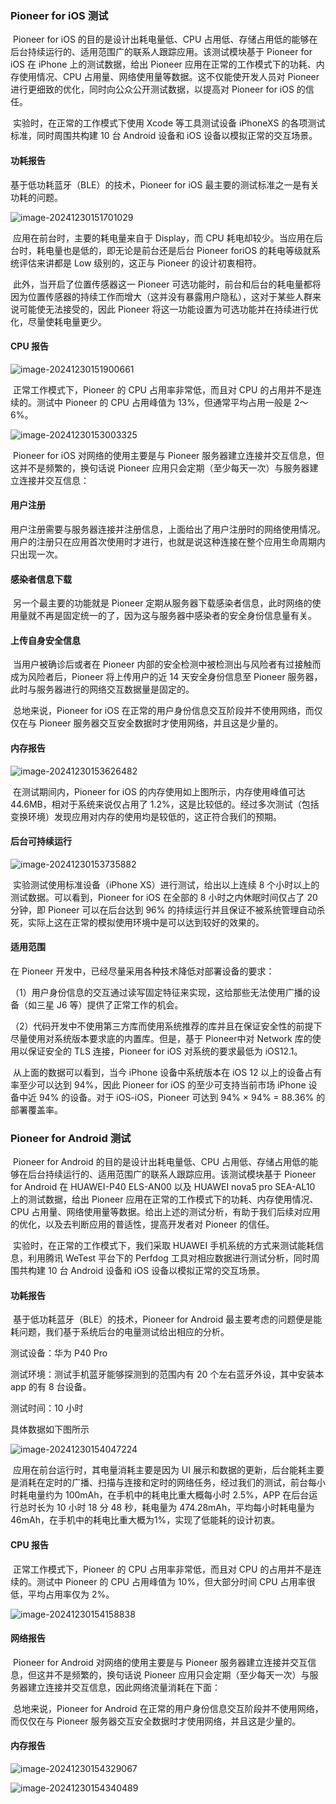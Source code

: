### Pioneer for iOS 测试	

​	Pioneer for iOS 的目的是设计出耗电量低、CPU 占用低、存储占用低的能够在后台持续运行的、适用范围广的联系人跟踪应用。该测试模块基于 Pioneer for iOS 在 iPhone 上的测试数据，给出 Pioneer 应用在正常的工作模式下的功耗、内存使用情况、CPU 占用量、网络使用量等数据。这不仅能使开发人员对 Pioneer 进行更细致的优化，同时向公众公开测试数据，以提高对 Pioneer for iOS 的信任。

​	实验时，在正常的工作模式下使用 Xcode 等工具测试设备 iPhoneXS 的各项测试标准，同时周围共构建 10 台 Android 设备和 iOS 设备以模拟正常的交互场景。



#### 功耗报告

基于低功耗蓝牙（BLE）的技术，Pioneer for iOS 最主要的测试标准之一是有关功耗的问题。

![image-20241230151701029](https://cdn.jsdelivr.net/gh/lunan0320/pics@main/images/202412202412301517213.png)

​	应用在前台时，主要的耗电量来自于 Display，而 CPU 耗电却较少。当应用在后台时，耗电量也是低的，即无论是前台还是后台 Pioneer foriOS 的耗电等级就系统评估来讲都是 Low 级别的，这正与 Pioneer 的设计初衷相符。

​	此外，当开启了位置传感器这一 Pioneer 可选功能时，前台和后台的耗电量都将因为位置传感器的持续工作而增大（这并没有暴露用户隐私），这对于某些人群来说可能使无法接受的，因此 Pioneer 将这一功能设置为可选功能并在持续进行优化，尽量使耗电量更少。

#### CPU 报告

![image-20241230151900661](https://cdn.jsdelivr.net/gh/lunan0320/Pioneer@main/images/202412301529373.png)

​	正常工作模式下，Pioneer 的 CPU 占用率非常低，而且对 CPU 的占用并不是连续的。测试中 Pioneer 的 CPU 占用峰值为 13%，但通常平均占用一般是 2～6%。

![image-20241230153003325](https://cdn.jsdelivr.net/gh/lunan0320/Pioneer@main/images/202412301530407.png)

​	Pioneer for iOS 对网络的使用主要是与 Pioneer 服务器建立连接并交互信息，但这并不是频繁的，换句话说 Pioneer 应用只会定期（至少每天一次）与服务器建立连接并交互信息：

#### 用户注册

​	用户注册需要与服务器连接并注册信息，上面给出了用户注册时的网络使用情况。用户的注册只在应用首次使用时才进行，也就是说这种连接在整个应用生命周期内只出现一次。

#### 感染者信息下载

​	另一个最主要的功能就是 Pioneer 定期从服务器下载感染者信息，此时网络的使用量就不再是固定统一的了，因为这与服务器中感染者的安全身份信息量有关。

#### 上传自身安全信息

​	当用户被确诊后或者在 Pioneer 内部的安全检测中被检测出与风险者有过接触而成为风险者后，Pioneer 将上传用户的近 14 天安全身份信息至 Pioneer 服务器，此时与服务器进行的网络交互数据量是固定的。

​	总地来说，Pioneer for iOS 在正常的用户身份信息交互阶段并不使用网络，而仅仅在与 Pioneer 服务器交互安全数据时才使用网络，并且这是少量的。

#### 内存报告

![image-20241230153626482](https://cdn.jsdelivr.net/gh/lunan0320/Pioneer@main/images/202412301536567.png)

​	在测试期间内，Pioneer for iOS 的内存使用如上图所示，内存使用峰值可达 44.6MB，相对于系统来说仅占用了 1.2%，这是比较低的。经过多次测试（包括变换环境）发现应用对内存的使用均是较低的，这正符合我们的预期。

#### 后台可持续运行

![image-20241230153735882](https://cdn.jsdelivr.net/gh/lunan0320/Pioneer@main/images/202412301537019.png)

​	实验测试使用标准设备（iPhone XS）进行测试，给出以上连续 8 个小时以上的测试数据。可以看到，Pioneer for iOS 在全部的 8 小时之内休眠时间仅占了 20 分钟，即 Pioneer 可以在后台达到 96% 的持续运行并且保证不被系统管理自动杀死，实际上这在正常的模拟使用环境中是可以达到较好的效果的。

#### 适用范围

在 Pioneer 开发中，已经尽量采用各种技术降低对部署设备的要求：

（1）用户身份信息的交互通过读写固定特征来实现，这给那些无法使用广播的设备（如三星 J6 等）提供了正常工作的机会。

（2）代码开发中不使用第三方库而使用系统推荐的库并且在保证安全性的前提下尽量使用对系统版本要求底的内置库。但是，基于 Pioneer中对 Network 库的使用以保证安全的 TLS 连接，Pioneer for iOS 对系统的要求最低为 iOS12.1。

​	从上面的数据可以看到，当今 iPhone 设备中系统版本在 iOS 12 以上的设备占有率至少可以达到 94%，因此 Pioneer for iOS 的至少可支持当前市场 iPhone 设备中近 94% 的设备。对于 iOS-iOS，Pioneer 可达到 94% × 94% = 88.36% 的部署覆盖率。



### Pioneer for Android 测试

​	Pioneer for Android 的目的是设计出耗电量低、CPU 占用低、存储占用低的能够在后台持续运行的、适用范围广的联系人跟踪应用。该测试模块基于 Pioneer for Android 在 HUAWEI-P40 ELS-AN00 以及 HUAWEI nova5 pro SEA-AL10 上的测试数据，给出 Pioneer 应用在正常的工作模式下的功耗、内存使用情况、CPU 占用量、网络使用量等数据。给出上述的测试分析，有助于我们后续对应用的优化，以及去判断应用的普适性，提高开发者对 Pioneer 的信任。

​	实验时，在正常的工作模式下，我们采取 HUAWEI 手机系统的方式来测试能耗信息，利用腾讯 WeTest 平台下的 Perfdog 工具对相应数据进行测试分析，同时周围共构建 10 台 Android 设备和 iOS 设备以模拟正常的交互场景。

#### 功耗报告

​	基于低功耗蓝牙（BLE）的技术，Pioneer for Android 最主要考虑的问题便是能耗问题，我们基于系统后台的电量测试给出相应的分析。

测试设备：华为 P40 Pro

测试环境：测试手机蓝牙能够探测到的范围内有 20 个左右蓝牙外设，其中安装本 app 的有 8 台设备。

测试时间：10 小时

具体数据如下图所示

![image-20241230154047224](https://cdn.jsdelivr.net/gh/lunan0320/Pioneer@main/images/202412301540308.png)

​	应用在前台运行时，其电量消耗主要是因为 UI 展示和数据的更新，后台能耗主要是消耗在定时的广播、扫描与连接和定时的网络任务，经过我们的测试，前台每小时耗电量约为 100mAh，在手机中的耗电比重大概每小时 2.5%，APP 在后台运行总时长为 10 小时 18 分 48 秒，耗电量为 474.28mAh，平均每小时耗电量为 46mAh，在手机中的耗电比重大概为1%，实现了低能耗的设计初衷。

#### CPU 报告

​	正常工作模式下，Pioneer 的 CPU 占用率非常低，而且对 CPU 的占用并不是连续的。测试中 Pioneer 的 CPU 占用峰值为 10%，但大部分时间 CPU 占用率很低，平均占用率仅为 2%。

![image-20241230154158838](https://cdn.jsdelivr.net/gh/lunan0320/Pioneer@main/images/202412301541955.png)

#### 网络报告

​	Pioneer for Android 对网络的使用主要是与 Pioneer 服务器建立连接并交互信息，但这并不是频繁的，换句话说 Pioneer 应用只会定期（至少每天一次）与服务器建立连接并交互信息，因此网络流量消耗在下面：

​	总地来说，Pioneer for Android 在正常的用户身份信息交互阶段并不使用网络，而仅仅在与 Pioneer 服务器交互安全数据时才使用网络，并且这是少量的。

#### 内存报告

![image-20241230154329067](https://cdn.jsdelivr.net/gh/lunan0320/Pioneer@main/images/202412301543155.png)

![image-20241230154340489](https://cdn.jsdelivr.net/gh/lunan0320/Pioneer@main/images/202412301543547.png)